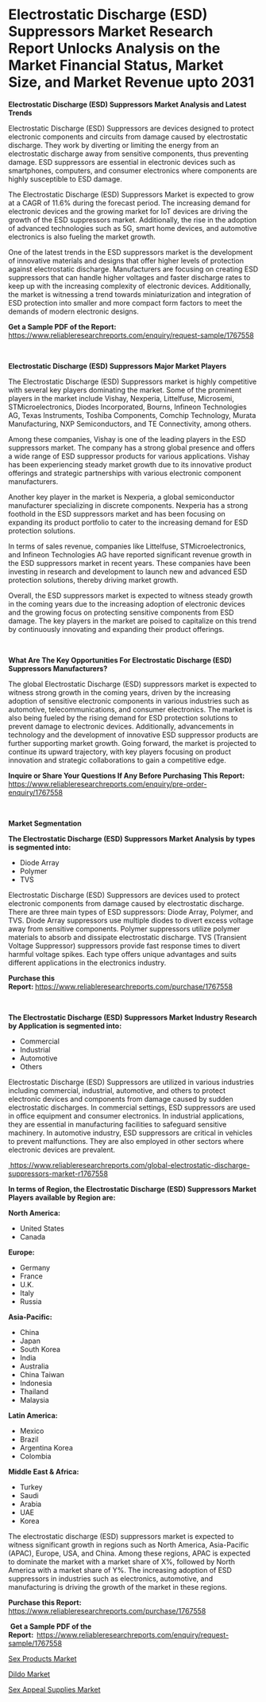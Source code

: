 <p><h1>Electrostatic Discharge (ESD) Suppressors Market Research Report Unlocks Analysis on the Market Financial Status, Market Size, and Market Revenue upto 2031</h1></p><p><strong>Electrostatic Discharge (ESD) Suppressors Market Analysis and Latest Trends</strong></p>
<p><p>Electrostatic Discharge (ESD) Suppressors are devices designed to protect electronic components and circuits from damage caused by electrostatic discharge. They work by diverting or limiting the energy from an electrostatic discharge away from sensitive components, thus preventing damage. ESD suppressors are essential in electronic devices such as smartphones, computers, and consumer electronics where components are highly susceptible to ESD damage.</p><p>The Electrostatic Discharge (ESD) Suppressors Market is expected to grow at a CAGR of 11.6% during the forecast period. The increasing demand for electronic devices and the growing market for IoT devices are driving the growth of the ESD suppressors market. Additionally, the rise in the adoption of advanced technologies such as 5G, smart home devices, and automotive electronics is also fueling the market growth.</p><p>One of the latest trends in the ESD suppressors market is the development of innovative materials and designs that offer higher levels of protection against electrostatic discharge. Manufacturers are focusing on creating ESD suppressors that can handle higher voltages and faster discharge rates to keep up with the increasing complexity of electronic devices. Additionally, the market is witnessing a trend towards miniaturization and integration of ESD protection into smaller and more compact form factors to meet the demands of modern electronic designs.</p></p>
<p><strong>Get a Sample PDF of the Report:&nbsp;</strong> <a href="https://www.reliableresearchreports.com/enquiry/request-sample/1767558">https://www.reliableresearchreports.com/enquiry/request-sample/1767558</a></p>
<p>&nbsp;</p>
<p><strong>Electrostatic Discharge (ESD) Suppressors Major Market Players</strong></p>
<p><p>The Electrostatic Discharge (ESD) Suppressors market is highly competitive with several key players dominating the market. Some of the prominent players in the market include Vishay, Nexperia, Littelfuse, Microsemi, STMicroelectronics, Diodes Incorporated, Bourns, Infineon Technologies AG, Texas Instruments, Toshiba Components, Comchip Technology, Murata Manufacturing, NXP Semiconductors, and TE Connectivity, among others.</p><p>Among these companies, Vishay is one of the leading players in the ESD suppressors market. The company has a strong global presence and offers a wide range of ESD suppressor products for various applications. Vishay has been experiencing steady market growth due to its innovative product offerings and strategic partnerships with various electronic component manufacturers.</p><p>Another key player in the market is Nexperia, a global semiconductor manufacturer specializing in discrete components. Nexperia has a strong foothold in the ESD suppressors market and has been focusing on expanding its product portfolio to cater to the increasing demand for ESD protection solutions.</p><p>In terms of sales revenue, companies like Littelfuse, STMicroelectronics, and Infineon Technologies AG have reported significant revenue growth in the ESD suppressors market in recent years. These companies have been investing in research and development to launch new and advanced ESD protection solutions, thereby driving market growth.</p><p>Overall, the ESD suppressors market is expected to witness steady growth in the coming years due to the increasing adoption of electronic devices and the growing focus on protecting sensitive components from ESD damage. The key players in the market are poised to capitalize on this trend by continuously innovating and expanding their product offerings.</p></p>
<p>&nbsp;</p>
<p><strong>What Are The Key Opportunities For Electrostatic Discharge (ESD) Suppressors Manufacturers?</strong></p>
<p><p>The global Electrostatic Discharge (ESD) suppressors market is expected to witness strong growth in the coming years, driven by the increasing adoption of sensitive electronic components in various industries such as automotive, telecommunications, and consumer electronics. The market is also being fueled by the rising demand for ESD protection solutions to prevent damage to electronic devices. Additionally, advancements in technology and the development of innovative ESD suppressor products are further supporting market growth. Going forward, the market is projected to continue its upward trajectory, with key players focusing on product innovation and strategic collaborations to gain a competitive edge.</p></p>
<p><strong>Inquire or Share Your Questions If Any Before Purchasing This Report:</strong> <a href="https://www.reliableresearchreports.com/enquiry/pre-order-enquiry/1767558">https://www.reliableresearchreports.com/enquiry/pre-order-enquiry/1767558</a></p>
<p>&nbsp;</p>
<p><strong>Market Segmentation</strong></p>
<p><strong>The Electrostatic Discharge (ESD) Suppressors Market Analysis by types is segmented into:</strong></p>
<p><ul><li>Diode Array</li><li>Polymer</li><li>TVS</li></ul></p>
<p><p>Electrostatic Discharge (ESD) Suppressors are devices used to protect electronic components from damage caused by electrostatic discharge. There are three main types of ESD suppressors: Diode Array, Polymer, and TVS. Diode Array suppressors use multiple diodes to divert excess voltage away from sensitive components. Polymer suppressors utilize polymer materials to absorb and dissipate electrostatic discharge. TVS (Transient Voltage Suppressor) suppressors provide fast response times to divert harmful voltage spikes. Each type offers unique advantages and suits different applications in the electronics industry.</p></p>
<p><strong>Purchase this Report:&nbsp;</strong><a href="https://www.reliableresearchreports.com/purchase/1767558">https://www.reliableresearchreports.com/purchase/1767558</a></p>
<p>&nbsp;</p>
<p><strong>The Electrostatic Discharge (ESD) Suppressors Market Industry Research by Application is segmented into:</strong></p>
<p><ul><li>Commercial</li><li>Industrial</li><li>Automotive</li><li>Others</li></ul></p>
<p><p>Electrostatic Discharge (ESD) Suppressors are utilized in various industries including commercial, industrial, automotive, and others to protect electronic devices and components from damage caused by sudden electrostatic discharges. In commercial settings, ESD suppressors are used in office equipment and consumer electronics. In industrial applications, they are essential in manufacturing facilities to safeguard sensitive machinery. In automotive industry, ESD suppressors are critical in vehicles to prevent malfunctions. They are also employed in other sectors where electronic devices are prevalent.</p></p>
<p><a href="https://www.reliableresearchreports.com/global-electrostatic-discharge-suppressors-market-r1767558">&nbsp;https://www.reliableresearchreports.com/global-electrostatic-discharge-suppressors-market-r1767558</a></p>
<p><strong>In terms of Region, the Electrostatic Discharge (ESD) Suppressors Market Players available by Region are:</strong></p>
<p>
    <p> <strong> North America: </strong>
        <ul>
            <li>United States</li>
            <li>Canada</li>
        </ul>
        </p> 
    <p> <strong> Europe: </strong>
        <ul>
            <li>Germany</li>
            <li>France</li>
            <li>U.K.</li>
            <li>Italy</li>
            <li>Russia</li>
        </ul>
        </p> 
    <p> <strong> Asia-Pacific: </strong>
        <ul>
            <li>China</li>
            <li>Japan</li>
            <li>South Korea</li>
            <li>India</li>
            <li>Australia</li>
            <li>China Taiwan</li>
            <li>Indonesia</li>
            <li>Thailand</li>
            <li>Malaysia</li>
        </ul>
        </p> 
    <p> <strong> Latin America: </strong>
        <ul>
            <li>Mexico</li>
            <li>Brazil</li>
            <li>Argentina Korea</li>
            <li>Colombia</li>
        </ul>
        </p> 
    <p> <strong> Middle East & Africa: </strong>
        <ul>
            <li>Turkey</li>
            <li>Saudi</li>
            <li>Arabia</li>
            <li>UAE</li>
            <li>Korea</li>
        </ul>
    </p>
    </p>
<p><p>The electrostatic discharge (ESD) suppressors market is expected to witness significant growth in regions such as North America, Asia-Pacific (APAC), Europe, USA, and China. Among these regions, APAC is expected to dominate the market with a market share of X%, followed by North America with a market share of Y%. The increasing adoption of ESD suppressors in industries such as electronics, automotive, and manufacturing is driving the growth of the market in these regions.</p></p>
<p><strong>Purchase this Report: </strong><a href="https://www.reliableresearchreports.com/purchase/1767558">https://www.reliableresearchreports.com/purchase/1767558</a></p>
<p>&nbsp;<strong>Get a Sample PDF of the Report:&nbsp;&nbsp;</strong><a href="https://www.reliableresearchreports.com/enquiry/request-sample/1767558">https://www.reliableresearchreports.com/enquiry/request-sample/1767558</a></p>
<p><strong></strong></p>
<p><p><a href="https://github.com/AidaLakin1908/Market-Research-Report-List-1/blob/main/sex-products-market.md">Sex Products Market</a></p><p><a href="https://github.com/waughhelen1/Market-Research-Report-List-1/blob/main/dildo-market.md">Dildo Market</a></p><p><a href="https://github.com/valeriecruz651/Market-Research-Report-List-1/blob/main/sex-appeal-supplies-market.md">Sex Appeal Supplies Market</a></p></p>